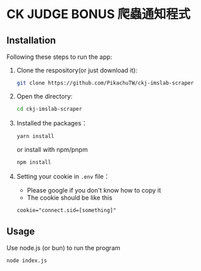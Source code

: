 # CK JUDGE BONUS 爬蟲通知程式

## Installation

Following these steps to run the app:

1. Clone the respository(or just download it):

    ```sh
    git clone https://github.com/PikachuTW/ckj-imslab-scraper
    ```

2. Open the directory:

    ```sh
    cd ckj-imslab-scraper
    ```

3. Installed the packages：

    ```sh
    yarn install
    ```

    or install with npm/pnpm

    ```sh
    npm install
    ```

4. Setting your cookie in `.env` file：
    - Please google if you don't know how to copy it
    - The cookie should be like this

    ```env
    cookie="connect.sid=[something]"
    ```

## Usage

Use node.js (or bun) to run the program

```sh
node index.js
```
